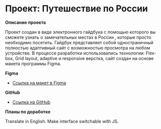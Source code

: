 # Проект: Путешествие по России


**Описание проекта**

Проект создан в виде электронного гайдбука с помощью которого вы сможете узнать о замечательных местах в России , которые просто необходимо посетить. Гайдбук представляет собой одностраничный полностью адаптивный сайт с возможностью просмотра на любом устройстве. В процессе разработки использовались технологии: Flex-box, Grid layout, adaptive и responsive верстка, сайт создан на основе макета программы Figma.

**Figma**

* [Ссылка на макет в Figma](https://www.figma.com/file/5S2WSbEFL6awjVWJ0NWL8Q/Sprint-3_-Russia-_-desktop-mobile?node-id=28503%3A0)

**GitHub**

* [Ссылка на GitHub](https://github.com/AnthonyGrapes/russian-travel.gi/index.html)

**Планы по доработке**

Translate in English. Make interface switchable with JS.
